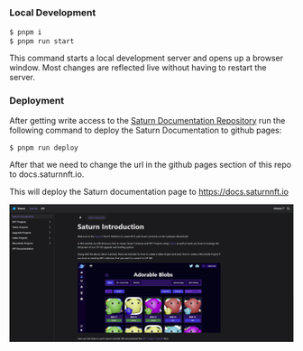### Local Development

```
$ pnpm i
$ pnpm run start
```

This command starts a local development server and opens up a browser window. Most changes are reflected live without having to restart the server.


### Deployment

After getting write access to the [Saturn Documentation Repository](https://github.com/Orion-Crypto/SaturnDocs) run the following command to deploy the Saturn Documentation to github pages:

```
$ pnpm run deploy
```

After that we need to change the url in the github pages section of this repo to docs.saturnnft.io.

This will deploy the Saturn documentation page to https://docs.saturnnft.io

![Saturn Documentation Repository](/static/img/docs-image.png) 
